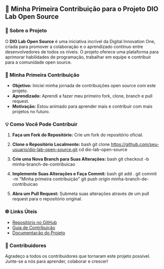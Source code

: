 
## 🌟 Minha Primeira Contribuição para o Projeto DIO Lab Open Source

### 📘 Sobre o Projeto

O **DIO Lab Open Source** é uma iniciativa incrível da Digital Innovation One, criada para promover a colaboração e o aprendizado contínuo entre desenvolvedores de todos os níveis.
O projeto oferece uma plataforma para aprimorar habilidades de programação, trabalhar em equipe e contribuir para a comunidade open source.

### 🚀 Minha Primeira Contribuição

- **Objetivo:** Iniciei minha jornada de contribuições open source com este projeto.
- **Aprendizado:** Aprendi a fazer meu primeiro fork, clone, branch e pull request.
- **Motivação:** Estou animado para aprender mais e contribuir com mais projetos no futuro.

### 💡 Como Você Pode Contribuir

1. **Faça um Fork do Repositório:** Crie um fork do repositório oficial.
2. **Clone o Repositório Localmente:**
   bash
   git clone https://github.com/seu-usuario/dio-lab-open-source.git
   cd dio-lab-open-source
   
3. **Crie uma Nova Branch para Suas Alterações:**
   bash
   git checkout -b minha-branch-de-contribuicao
   
4. **Implemente Suas Alterações e Faça Commit:**
   bash
   git add .
   git commit -m "Minha primeira contribuição"
   git push origin minha-branch-de-contribuicao
   
5. **Abra um Pull Request:** Submeta suas alterações através de um pull request para o repositório original.

### 🌐 Links Úteis

- [Repositório no GitHub](https://github.com/digitalinnovationone/dio-lab-open-source)
- [Guia de Contribuição](https://github.com/digitalinnovationone/dio-lab-open-source/blob/main/CONTRIBUTING.md)
- [Documentação do Projeto](https://github.com/digitalinnovationone/dio-lab-open-source/blob/main/README.md)

### 👥 Contribuidores

Agradeço a todos os contribuidores que tornaram este projeto possível. Junte-se a nós para aprender, colaborar e crescer!

